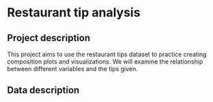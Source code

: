# Restaurant tip analysis
## Project description
This project aims to use the restaurant tips dataset to practice creating composition plots and visualizations. We will examine the relationship between different variables and the tips given.
## Data description
